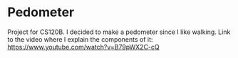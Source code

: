# Pedometer
Project for CS120B.
I decided to make a pedometer since I like walking.
Link to the video where I explain the components of it:
https://www.youtube.com/watch?v=B79pWX2C-cQ
